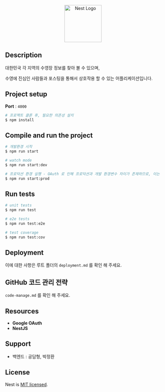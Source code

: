 <p align="center">
  <a href="http://nestjs.com/" target="blank"><img src="https://nestjs.com/img/logo-small.svg" width="120" alt="Nest Logo" /></a>
</p>


## Description

대한민국 각 지역의 수영장 정보를 찾아 볼 수 있으며,

수영에 진심인 사람들과 포스팅을 통해서 상호작용 할 수 있는 어플리케이션입니다.


## Project setup

**Port** : `4000`

```bash
# 프로젝트 클론 후, 필요한 의존성 설치
$ npm install
```

## Compile and run the project

```bash
# 개발환경 시작
$ npm run start

# watch mode
$ npm run start:dev

# 프로덕션 환경 실행 - OAuth 로 인해 프로덕션과 개발 환경변수 차이가 존재하므로, 이는 로컬에서 실행하지 않습니다.
$ npm run start:prod
```

## Run tests

```bash
# unit tests
$ npm run test

# e2e tests
$ npm run test:e2e

# test coverage
$ npm run test:cov
```

## Deployment

이에 대한 사항은 루트 폴더의 `deployment.md` 를 확인 해 주세요.

## GitHub 코드 관리 전략

`code-manage.md` 를 확인 해 주세요.

## Resources

* **Google OAuth**
* **NestJS**


## Support

* 백엔드 : 공담형, 박정환 

## License

Nest is [MIT licensed](https://github.com/nestjs/nest/blob/master/LICENSE).
